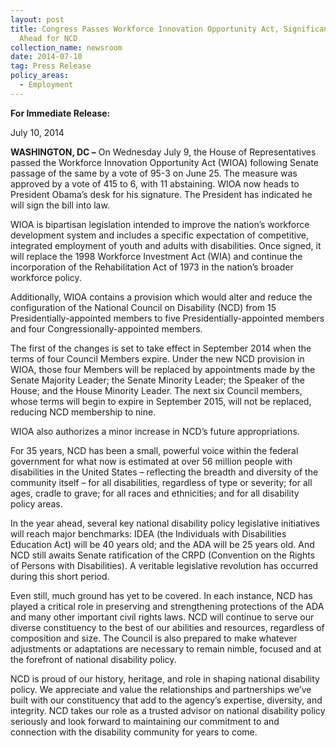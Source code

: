 ```yaml
---
layout: post
title: Congress Passes Workforce Innovation Opportunity Act, Significant Changes
  Ahead for NCD
collection_name: newsroom
date: 2014-07-10
tag: Press Release
policy_areas:
  - Employment
---
```

**For Immediate Release:**

July 10, 2014

**WASHINGTON, DC –** On Wednesday July 9, the House of Representatives passed the Workforce Innovation Opportunity Act (WIOA) following Senate passage of the same by a vote of 95-3 on June 25. The measure was approved by a vote of 415 to 6, with 11 abstaining. WIOA now heads to President Obama’s desk for his signature. The President has indicated he will sign the bill into law.  

WIOA is bipartisan legislation intended to improve the nation’s workforce development system and includes a specific expectation of competitive, integrated employment of youth and adults with disabilities. Once signed, it will replace the 1998 Workforce Investment Act (WIA) and continue the incorporation of the Rehabilitation Act of 1973 in the nation’s broader workforce policy. 

Additionally, WIOA contains a provision which would alter and reduce the configuration of the National Council on Disability (NCD) from 15 Presidentially-appointed members to five Presidentially-appointed members and four Congressionally-appointed members. 

The first of the changes is set to take effect in September 2014 when the terms of four Council Members expire. Under the new NCD provision in WIOA, those four Members will be replaced by appointments made by the Senate Majority Leader; the Senate Minority Leader; the Speaker of the House; and the House Minority Leader. The next six Council members, whose terms will begin to expire in September 2015, will not be replaced, reducing NCD membership to nine.   

WIOA also authorizes a minor increase in NCD’s future appropriations. 

For 35 years, NCD has been a small, powerful voice within the federal government for what now is estimated at over 56 million people with disabilities in the United States – reflecting the breadth and diversity of the community itself – for all disabilities, regardless of type or severity; for all ages, cradle to grave; for all races and ethnicities; and for all disability policy areas. 

In the year ahead, several key national disability policy legislative initiatives will reach major benchmarks: IDEA (the Individuals with Disabilities Education Act) will be 40 years old; and the ADA will be 25 years old. And NCD still awaits Senate ratification of the CRPD (Convention on the Rights of Persons with Disabilities). A veritable legislative revolution has occurred during this short period. 

Even still, much ground has yet to be covered. In each instance, NCD has played a critical role in preserving and strengthening protections of the ADA and many other important civil rights laws. NCD will continue to serve our diverse constituency to the best of our abilities and resources, regardless of composition and size. The Council is also prepared to make whatever adjustments or adaptations are necessary to remain nimble, focused and at the forefront of national disability policy. 

NCD is proud of our history, heritage, and role in shaping national disability policy. We appreciate and value the relationships and partnerships we’ve built with our constituency that add to the agency’s expertise, diversity, and integrity. NCD takes our role as a trusted advisor on national disability policy seriously and look forward to maintaining our commitment to and connection with the disability community for years to come.